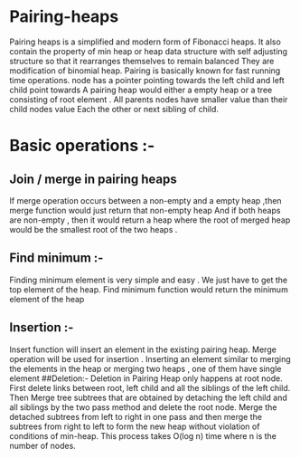 # Pairing-heaps
Pairing heaps is a simplified and modern form of Fibonacci heaps. It also contain the property of min heap or heap data structure with self adjusting structure so that it rearranges themselves to remain balanced  They are modification of binomial heap.  Pairing is basically known for fast running time operations. 
node has a pointer pointing towards the left child and left child point towards A pairing heap would either a empty heap or a tree consisting of root element . 
All parents nodes have smaller value than their child nodes value
Each the other or next sibling of child. 
# Basic operations :-
## Join / merge in pairing heaps
If  merge operation occurs between a  non-empty and a empty heap ,then merge function would just return that non-empty heap
And if both heaps are non-empty , then it would return a heap where the root of merged heap would be the smallest root of the two heaps .
## Find minimum :-
Finding minimum element is very simple and easy . We just have to get the top element of the heap.
Find minimum function would return the minimum element of the heap 
## Insertion :-
Insert function will insert an element in the existing pairing heap. Merge operation will be used for insertion .
Inserting an element similar to merging the elements in the heap or merging two heaps , one of them have single element 
##Deletion:-
Deletion in Pairing Heap only happens at root node. First delete links between root, left child and all the siblings of the left child.
Then Merge tree subtrees that are obtained by detaching the left child and all siblings by the two pass method and delete the root node.
Merge the detached subtrees from left to right in one pass and then merge the subtrees from right to left to form the new heap without violation of conditions of min-heap. This process takes O(log n) time where n is the number of nodes.
